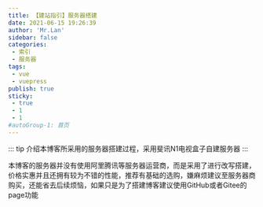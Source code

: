 ```yaml
---
title: 【建站指引】服务器搭建
date: 2021-06-15 19:26:39
author: 'Mr.Lan'
sidebar: false
categories: 
 - 索引
 - 服务器
tags: 
 - vue
 - vuepress
publish: true
sticky:
 - true
 - 1
 - 1
#autoGroup-1: 首页
---
```


::: tip
介绍本博客所采用的服务器搭建过程，采用斐讯N1电视盒子自建服务器
:::

<!-- more -->
本博客的服务器并没有使用阿里腾讯等服务器运营商，而是采用了进行改写搭建，价格实惠并且还拥有较为不错的性能，推荐有基础的选购，嫌麻烦建议至服务器商购买，还能省去后续烦恼，如果只是为了搭建博客建议使用GitHub或者Gitee的page功能